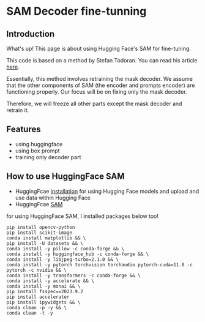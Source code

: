 <!DOCTYPE html>
<html lang="en">
<head>
    <meta charset="UTF-8">
    <meta name="viewport" content="width=device-width, initial-scale=1.0">
</head>
<body>

<h1>SAM Decoder fine-tunning</h1>

<h2>Introduction</h2>
<p>What's up! This page is about using Hugging Face's SAM for fine-tuning.</p>
<p>This code is based on a method by Stefan Todoran. You can read his article <a href="https://towardsdatascience.com/learn-transformer-fine-tuning-and-segment-anything-481c6c4ac802" target="_blank">here</a>.</p>
<p>Essentially, this method involves retraining the mask decoder. We assume that the other components of SAM (the encoder and prompts encoder) are functioning properly. Our focus will be on fixing only the mask decoder.</p>
<p>Therefore, we will freeze all other parts except the mask decoder and retrain it.</p>


<h2>Features</h2>
<ul>
    <li>using huggingface</li>
    <li>using box prompt </li>
    <li>training only decoder part</li>
</ul>

<h2>How to use HuggingFace SAM</h2>
<ul>
  <li>HuggingFcae <a href="https://huggingface.co/docs/huggingface_hub/main/installation" target="_blank">installation</a> for using Hugging Face models and upload and use data within Hugging Face</li> 
  <li>HuggingFcae <a href="https://huggingface.co/docs/huggingface_hub/main/installation" target="_blank">SAM</a></li> 
</ul>
<p>for using HuggingFace SAM, I installed packages below too!</p>

```
pip install opencv-python 
pip install scikit-image
conda install matplotlib && \
pip install -U datasets && \
conda install -y pillow -c conda-forge && \
conda install -y huggingface_hub -c conda-forge && \
conda install -y libjpeg-turbo=2.1.0 && \
conda install -y pytorch torchvision torchaudio pytorch-cuda=11.8 -c pytorch -c nvidia && \
conda install -y transformers -c conda-forge && \
conda install -y accelerate && \
conda install -y monai && \
pip install fsspec==2023.9.2 
pip install accelerater
pip install ipywidgets && \
conda clean -p -y && \
conda clean -t -y
```


</body>
</html>

